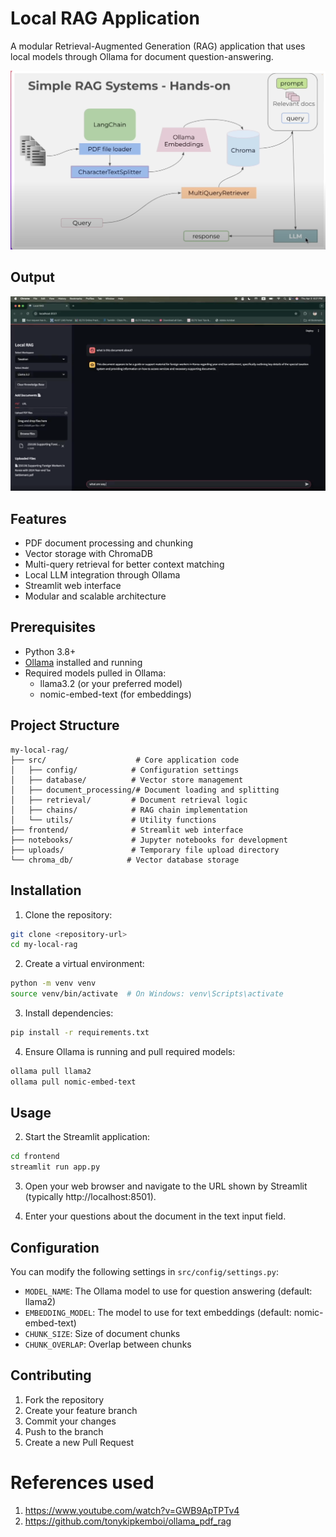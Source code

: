# Local RAG Application

A modular Retrieval-Augmented Generation (RAG) application that uses local models through Ollama for document question-answering.

![RAG Application Architecture](https://github.com/mbilalnust/my-local-rag/blob/main/src/utils/pic.png)

## Output
![RAG APPLICATION output](https://github.com/mbilalnust/my-local-rag/blob/main/src/utils/rag_output.png)

## Features

- PDF document processing and chunking
- Vector storage with ChromaDB
- Multi-query retrieval for better context matching
- Local LLM integration through Ollama
- Streamlit web interface
- Modular and scalable architecture

## Prerequisites

- Python 3.8+
- [Ollama](https://ollama.ai/) installed and running
- Required models pulled in Ollama:
  - llama3.2 (or your preferred model)
  - nomic-embed-text (for embeddings)

## Project Structure

```
my-local-rag/
├── src/                    # Core application code
│   ├── config/            # Configuration settings
│   ├── database/          # Vector store management
│   ├── document_processing/# Document loading and splitting
│   ├── retrieval/         # Document retrieval logic
│   ├── chains/            # RAG chain implementation
│   └── utils/             # Utility functions
├── frontend/              # Streamlit web interface
├── notebooks/             # Jupyter notebooks for development
├── uploads/               # Temporary file upload directory
└── chroma_db/            # Vector database storage
```

## Installation

1. Clone the repository:
```bash
git clone <repository-url>
cd my-local-rag
```

2. Create a virtual environment:
```bash
python -m venv venv
source venv/bin/activate  # On Windows: venv\Scripts\activate
```

3. Install dependencies:
```bash
pip install -r requirements.txt
```

4. Ensure Ollama is running and pull required models:
```bash
ollama pull llama2
ollama pull nomic-embed-text
```

## Usage

2. Start the Streamlit application:
```bash
cd frontend
streamlit run app.py
```

3. Open your web browser and navigate to the URL shown by Streamlit (typically http://localhost:8501).

4. Enter your questions about the document in the text input field.

## Configuration

You can modify the following settings in `src/config/settings.py`:

- `MODEL_NAME`: The Ollama model to use for question answering (default: llama2)
- `EMBEDDING_MODEL`: The model to use for text embeddings (default: nomic-embed-text)
- `CHUNK_SIZE`: Size of document chunks
- `CHUNK_OVERLAP`: Overlap between chunks

## Contributing

1. Fork the repository
2. Create your feature branch
3. Commit your changes
4. Push to the branch
5. Create a new Pull Request

# References used
1. https://www.youtube.com/watch?v=GWB9ApTPTv4
2. https://github.com/tonykipkemboi/ollama_pdf_rag

